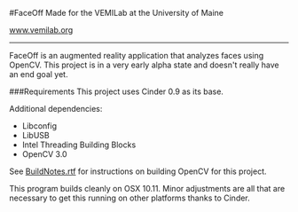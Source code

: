 #FaceOff
Made for the VEMILab at the University of Maine

www.vemilab.org

-------------------------------------------------

FaceOff is an augmented reality application that analyzes faces using OpenCV.
This project is in a very early alpha state and doesn't really have an end goal yet.


###Requirements
This project uses Cinder 0.9 as its base.

Additional dependencies:
- Libconfig
- LibUSB
- Intel Threading Building Blocks
- OpenCV 3.0

See [BuildNotes.rtf](/BuildNotes.rtf) for instructions on building OpenCV for this project.


This program builds cleanly on OSX 10.11. Minor adjustments are all that are necessary to get this running on other platforms thanks to Cinder.